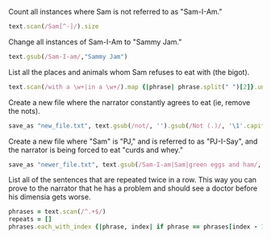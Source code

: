 Count all instances where Sam is not referred to as "Sam-I-Am."

```ruby
text.scan(/Sam[^-]/).size
```

Change all instances of Sam-I-Am to "Sammy Jam."

```ruby
text.gsub(/Sam-I-am/,"Sammy Jam")
```

List all the places and animals whom Sam refuses to eat with (the bigot).

```ruby
text.scan(/with a \w+|in a \w+/).map {|phrase| phrase.split(" ")[2]}.uniq
```
 
Create a new file where the narrator constantly agrees to eat (ie, remove the nots).

```ruby
save_as "new_file.txt", text.gsub(/not/, '').gsub(/Not (.)/, '\1'.capitalize).gsub(/ {2,}/, ' ').gsub(/ ,/, ',')
```

Create a new file where "Sam" is "PJ," and is referred to as "PJ-I-Say", and the narrator is being forced to eat "curds and whey."


```ruby
save_as "newer_file.txt", text.gsub(/Sam-I-am|Sam|green eggs and ham/, 'Sam-I-am' => 'PJ-I-Say', 'Sam' => 'PJ', 'green eggs and ham' => 'curds and whey')
```

List all of the sentences that are repeated twice in a row. This way you can prove to the narrator that he has a problem and should see a doctor before his dimensia gets worse.

```ruby
phrases = text.scan(/^.+$/)
repeats = []
phrases.each_with_index {|phrase, index| if phrase == phrases[index - 1]; repeats << phrase; end }
```
